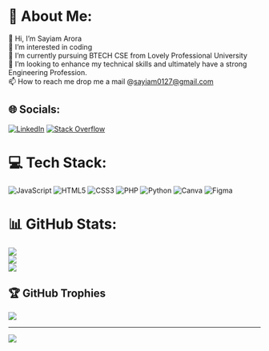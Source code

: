 # 💫 About Me:
👋 Hi, I’m Sayiam Arora<br>👀 I’m interested in coding<br>🌱 I’m currently pursuing BTECH CSE from Lovely Professional University<br>💞️ I’m looking to enhance my technical skills and ultimately have a strong Engineering Profession.<br>📫 How to reach me drop me a mail @sayiam0127@gmail.com


## 🌐 Socials:
[![LinkedIn](https://img.shields.io/badge/LinkedIn-%230077B5.svg?logo=linkedin&logoColor=white)](https://linkedin.com/in/sayiam-arora27) [![Stack Overflow](https://img.shields.io/badge/-Stackoverflow-FE7A16?logo=stack-overflow&logoColor=white)](https://stackoverflow.com/users/20608996) 

# 💻 Tech Stack:
![JavaScript](https://img.shields.io/badge/javascript-%23323330.svg?style=for-the-badge&logo=javascript&logoColor=%23F7DF1E) ![HTML5](https://img.shields.io/badge/html5-%23E34F26.svg?style=for-the-badge&logo=html5&logoColor=white) ![CSS3](https://img.shields.io/badge/css3-%231572B6.svg?style=for-the-badge&logo=css3&logoColor=white) ![PHP](https://img.shields.io/badge/php-%23777BB4.svg?style=for-the-badge&logo=php&logoColor=white) ![Python](https://img.shields.io/badge/python-3670A0?style=for-the-badge&logo=python&logoColor=ffdd54) ![Canva](https://img.shields.io/badge/Canva-%2300C4CC.svg?style=for-the-badge&logo=Canva&logoColor=white) 	![Figma](https://img.shields.io/badge/figma-%23F24E1E.svg?style=for-the-badge&logo=figma&logoColor=white)
# 📊 GitHub Stats:
![](https://github-readme-stats.vercel.app/api?username=sayiamarora&theme=dark&hide_border=false&include_all_commits=false&count_private=false)<br/>
![](https://github-readme-streak-stats.herokuapp.com/?user=sayiamarora&theme=dark&hide_border=false)<br/>
![](https://github-readme-stats.vercel.app/api/top-langs/?username=sayiamarora&theme=dark&hide_border=false&include_all_commits=false&count_private=false&layout=compact)

## 🏆 GitHub Trophies
![](https://github-profile-trophy.vercel.app/?username=sayiamarora&theme=radical&no-frame=false&no-bg=true&margin-w=4)

---
[![](https://visitcount.itsvg.in/api?id=sayiamarora&icon=0&color=0)](https://visitcount.itsvg.in)

